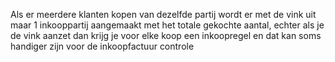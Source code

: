 Als er meerdere klanten kopen van dezelfde partij wordt er met de vink uit maar 1 inkooppartij aangemaakt met het totale gekochte aantal, echter als je de vink aanzet dan krijg je voor elke koop een inkoopregel en dat kan soms handiger zijn voor de inkoopfactuur controle